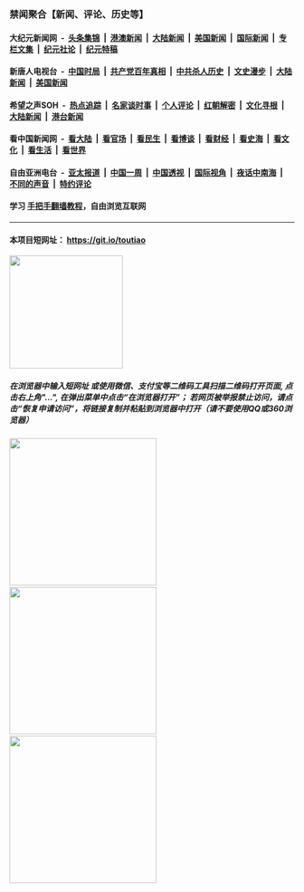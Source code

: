 ### 禁闻聚合【新闻、评论、历史等】

#### 大纪元新闻网 &nbsp;-&nbsp; [头条集锦](indexes/E头条集锦.md?t=02040701) &nbsp;|&nbsp; [港澳新闻](indexes/E港澳新闻.md?t=02040701)  &nbsp;|&nbsp; [大陆新闻](indexes/E大陆新闻.md?t=02040701) &nbsp;|&nbsp; [美国新闻](indexes/E美国新闻.md?t=02040701) &nbsp;|&nbsp; [国际新闻](indexes/E国际新闻.md?t=02040701) &nbsp;|&nbsp; [专栏文集](indexes/E专栏文集.md?t=02040701) &nbsp;|&nbsp; [纪元社论](indexes/E纪元社论.md?t=02040701) &nbsp;|&nbsp; [纪元特稿](indexes/E纪元特稿.md?t=02040701) 

#### 新唐人电视台 &nbsp;-&nbsp; [中国时局](indexes/N中国时局.md?t=02040701) &nbsp;|&nbsp; [共产党百年真相](indexes/N共产党百年真相.md?t=02040701) &nbsp;|&nbsp; [中共杀人历史](indexes/N中共杀人历史.md?t=02040701) &nbsp;|&nbsp; [文史漫步](indexes/N文史漫步.md?t=02040701) &nbsp;|&nbsp; [大陆新闻](indexes/N大陆新闻.md?t=02040701) &nbsp;|&nbsp; [美国新闻](indexes/N美国新闻.md?t=02040701)

#### 希望之声SOH &nbsp;-&nbsp; [热点追踪](indexes/H热点追踪.md?t=02040701) &nbsp;|&nbsp; [名家谈时事](indexes/H名家谈时事.md?t=02040701) &nbsp;|&nbsp; [个人评论](indexes/H个人评论.md?t=02040701)  &nbsp;|&nbsp; [红朝解密](indexes/H红朝解密.md?t=02040701) &nbsp;|&nbsp; [文化寻根](indexes/H文化寻根.md?t=02040701) &nbsp;|&nbsp; [大陆新闻](indexes/H大陆新闻.md?t=02040701) &nbsp;|&nbsp; [港台新闻](indexes/H港台新闻.md?t=02040701)

#### 看中国新闻网 &nbsp;-&nbsp; [看大陆](indexes/S看大陆.md?t=02040701) &nbsp;|&nbsp; [看官场](indexes/S看官场.md?t=02040701) &nbsp;|&nbsp; [看民生](indexes/S看民生.md?t=02040701)  &nbsp;|&nbsp; [看博谈](indexes/S看博谈.md?t=02040701) &nbsp;|&nbsp; [看财经](indexes/S看财经.md?t=02040701) &nbsp;|&nbsp; [看史海](indexes/S看史海.md?t=02040701) &nbsp;|&nbsp; [看文化](indexes/S看文化.md?t=02040701) &nbsp;|&nbsp; [看生活](indexes/S看生活.md?t=02040701) &nbsp;|&nbsp; [看世界](indexes/S看世界.md?t=02040701)

#### 自由亚洲电台 &nbsp;-&nbsp; [亚太报道](indexes/R亚太报道.md?t=02040701) &nbsp;|&nbsp; [中国一周](indexes/R中国一周.md?t=02040701) &nbsp;|&nbsp; [中国透视](indexes/R中国透视.md?t=02040701)  &nbsp;|&nbsp; [国际视角](indexes/R国际视角.md?t=02040701) &nbsp;|&nbsp; [夜话中南海](indexes/R夜话中南海.md?t=02040701) &nbsp;|&nbsp; [不同的声音](indexes/R不同的声音.md?t=02040701) &nbsp;|&nbsp; [特约评论](indexes/R特约评论.md?t=02040701)

#### 学习 [手把手翻墙教程](https://github.com/gfw-breaker/guides/wiki)，自由浏览互联网

----

#### 本项目短网址： https://git.io/toutiao
<img src="https://raw.githubusercontent.com/gfw-breaker/banned-news/master/scripts/img/qr.png" width="200px"/>  

##### 在浏览器中输入短网址 或使用微信、支付宝等二维码工具扫描二维码打开页面, 点击右上角"...", 在弹出菜单中点击“在浏览器打开”； 若网页被举报禁止访问，请点击“恢复申请访问”，将链接复制并粘贴到浏览器中打开（请不要使用QQ或360浏览器）

<img src="https://raw.githubusercontent.com/gfw-breaker/banned-news/master/scripts/img/1.png" width="260px"/> &nbsp; <img src="https://raw.githubusercontent.com/gfw-breaker/banned-news/master/scripts/img/2.png" width="260px"/> &nbsp; <img src="https://raw.githubusercontent.com/gfw-breaker/banned-news/master/scripts/img/3.png" width="260px"/>
